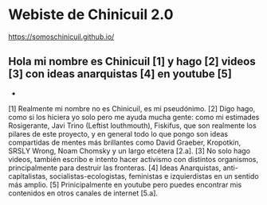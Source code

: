 # Webiste de Chinicuil 2.0

https://somoschinicuil.github.io/

## Hola mi nombre es Chinicuil [1] y hago [2] videos [3] con ideas anarquistas [4] en youtube [5]
-

[1] Realmente mi nombre no es Chinicuil, es mi pseudónimo.
[2] Digo hago, como si los hiciera yo solo pero me ayuda mucha gente: como mi estimades Rosigerante, Javi Trino (Leftist louthmouth), Fiskifus, que son realmente los pilares de este proyecto, y en general todo lo que pongo son ideas compartidas de mentes más brillantes como David Graeber, Kropotkin, SRSLY Wrong, Noam Chomsky y un largo etcétera [2.a].
[3] No solo hago videos, también escribo e intento hacer activismo con distintos organismos, principalmente para destruir las fronteras.
[4] Ideas Anarquistas, anti-capitalistas, socialistas-ecologistas, feministas e izquierdistas en un sentido más amplio.
[5] Prinicipalmente en youtube pero puedes encontrar mis contenidos en otros canales de internet [5.a]. 